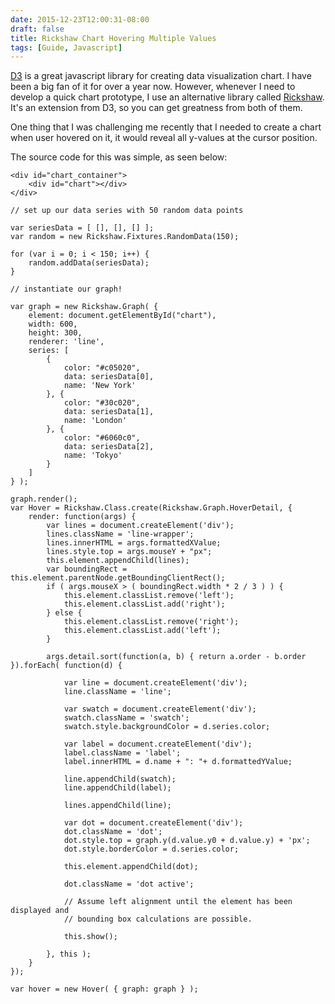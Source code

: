 ```yaml
---
date: 2015-12-23T12:00:31-08:00
draft: false 
title: Rickshaw Chart Hovering Multiple Values
tags: [Guide, Javascript]
---
```


[D3](http://d3js.org/) is a great javascript library for creating data visualization chart. I have
been a big fan of it for over a year now. However, whenever I need to develop a
quick chart prototype, I use an alternative library called
[Rickshaw](http://code.shutterstock.com/rickshaw/examples/). It's an
extension from D3, so you can get greatness from both of them.
<!--more-->

One thing that I was challenging me recently that I needed to create a chart
when user hovered on it, it would reveal all y-values at the cursor position.

<div id="chart_container">
	<div id="chart"></div>
	<div id="legend"></div>
</div>

<style>
#chart_container {
	width: 600px;
    max-width: 100%;
}
.swatch {
	display: inline-block;
	width: 10px;
	height: 10px;
	margin: 0 8px 0 0;
}
.label {
	display: inline-block;
}
#legend {
	text-align: center;
}
.rickshaw_graph .detail {
	background: none;
}
.line-wrapper {
    opacity: 1;
    background: #f3f7f8;
    padding: 7px 10px;
    border-radius: 3px;
    font-size: 0.8em;
    white-space: nowrap;
    left: 10px;
    position: absolute;
    min-width: 300px;
}
.line-wrapper .line {
    position: relative;
    margin-top: 3px;
}
.line-wrapper .swatch {
    border-radius: 10px;
    width: 9px;
    height: 9px;
    position: absolute;
    top: 3px;
}
.line-wrapper .label {
    font-weight: 600;
    padding-left: 18px;
}
.line-wrapper .label   span {
    font-weight: 400;
}
.line-wrapper .label .metric-legend-label {
    margin-right: 5px;
    padding-right: 5px;
}
.line-wrapper .label .metric-legend-label .text {
    font-weight: 600;
    text-transform: capitalize;
}
</style>

<link rel="stylesheet" href="/blog-vendor/rickshaw.min.css">
<script src="/blog-vendor/d3.min.js"></script>
<script src="/blog-vendor/rickshaw.min.js"></script>

<script type="text/javascript">

    // set up our data series with 50 random data points

    var seriesData = [ [], [], [] ];
    var random = new Rickshaw.Fixtures.RandomData(150);

    for (var i = 0; i < 150; i++) {
        random.addData(seriesData);
    }

    // instantiate our graph!

    var graph = new Rickshaw.Graph( {
        element: document.getElementById("chart"),
        width: 600,
        height: 300,
        renderer: 'line',
        series: [
            {
                color: "#c05020",
                data: seriesData[0],
                name: 'New York'
            }, {
                color: "#30c020",
                data: seriesData[1],
                name: 'London'
            }, {
                color: "#6060c0",
                data: seriesData[2],
                name: 'Tokyo'
            }
        ]
    } );

    graph.render();

    var Hover = Rickshaw.Class.create(Rickshaw.Graph.HoverDetail, {

        render: function(args) {

            var lines = document.createElement('div');
            lines.className = 'line-wrapper';
            lines.innerHTML = args.formattedXValue;
            lines.style.top = args.mouseY + "px";
            this.element.appendChild(lines);
            var boundingRect = this.element.parentNode.getBoundingClientRect();
            if ( args.mouseX > ( boundingRect.width * 2 / 3 ) ) {
                this.element.classList.remove('left');
                this.element.classList.add('right');
            } else {
                this.element.classList.remove('right');
                this.element.classList.add('left');
            }

            args.detail.sort(function(a, b) { return a.order - b.order }).forEach( function(d) {

                var line = document.createElement('div');
                line.className = 'line';

                var swatch = document.createElement('div');
                swatch.className = 'swatch';
                swatch.style.backgroundColor = d.series.color;

                var label = document.createElement('div');
                label.className = 'label';
                label.innerHTML = d.name + ": "+ d.formattedYValue;

                line.appendChild(swatch);
                line.appendChild(label);

                lines.appendChild(line);

                var dot = document.createElement('div');
                dot.className = 'dot';
                dot.style.top = graph.y(d.value.y0 + d.value.y) + 'px';
                dot.style.borderColor = d.series.color;

                this.element.appendChild(dot);

                dot.className = 'dot active';

                // Assume left alignment until the element has been displayed and
                // bounding box calculations are possible.

                this.show();

            }, this );
        }
    });

    var hover = new Hover( { graph: graph } ); 

</script>

The source code for this was simple, as seen below:

    <div id="chart_container">
        <div id="chart"></div>
    </div>

<!--break-->


    // set up our data series with 50 random data points

    var seriesData = [ [], [], [] ];
    var random = new Rickshaw.Fixtures.RandomData(150);

    for (var i = 0; i < 150; i++) {
        random.addData(seriesData);
    }

    // instantiate our graph!

    var graph = new Rickshaw.Graph( {
        element: document.getElementById("chart"),
        width: 600,
        height: 300,
        renderer: 'line',
        series: [
            {
                color: "#c05020",
                data: seriesData[0],
                name: 'New York'
            }, {
                color: "#30c020",
                data: seriesData[1],
                name: 'London'
            }, {
                color: "#6060c0",
                data: seriesData[2],
                name: 'Tokyo'
            }
        ]
    } );

    graph.render();
    var Hover = Rickshaw.Class.create(Rickshaw.Graph.HoverDetail, {
        render: function(args) {
            var lines = document.createElement('div');
            lines.className = 'line-wrapper';
            lines.innerHTML = args.formattedXValue;
            lines.style.top = args.mouseY + "px";
            this.element.appendChild(lines);
            var boundingRect = this.element.parentNode.getBoundingClientRect();
            if ( args.mouseX > ( boundingRect.width * 2 / 3 ) ) {
                this.element.classList.remove('left');
                this.element.classList.add('right');
            } else {
                this.element.classList.remove('right');
                this.element.classList.add('left');
            }

            args.detail.sort(function(a, b) { return a.order - b.order }).forEach( function(d) {

                var line = document.createElement('div');
                line.className = 'line';

                var swatch = document.createElement('div');
                swatch.className = 'swatch';
                swatch.style.backgroundColor = d.series.color;

                var label = document.createElement('div');
                label.className = 'label';
                label.innerHTML = d.name + ": "+ d.formattedYValue;

                line.appendChild(swatch);
                line.appendChild(label);

                lines.appendChild(line);

                var dot = document.createElement('div');
                dot.className = 'dot';
                dot.style.top = graph.y(d.value.y0 + d.value.y) + 'px';
                dot.style.borderColor = d.series.color;

                this.element.appendChild(dot);

                dot.className = 'dot active';

                // Assume left alignment until the element has been displayed and
                // bounding box calculations are possible.

                this.show();

            }, this );
        }
    });

    var hover = new Hover( { graph: graph } ); 

